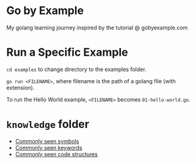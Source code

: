 # Go by Example

My golang learning journey inspired by the tutorial @ gobyexample.com

# Run a Specific Example

`cd examples` to change directory to the examples folder.

`go run <FILENAME>`, where filename is the path of a golang file (with extension).

To run the Hello World example, `<FILENAME>` becomes `01-hello-world.go`.

# `knowledge` folder

- [Commonly seen symbols](knowledge/symbols.md)
- [Commonly seen keywords](knowledge/keywords.md)
- [Commonly seen code structures](knowledge/code.md)


